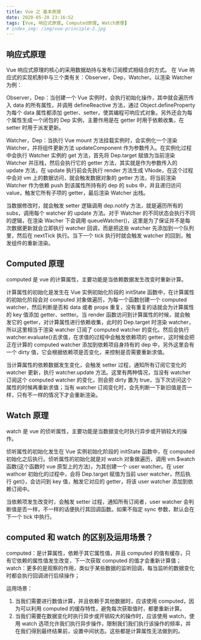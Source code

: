 ```yaml
---
title: Vue 之 基本原理
date: 2020-05-28 23:16:52
tags: [Vue, 响应式原理, Computed原理, Watch原理]
# index_img: /img/vue-principle-2.jpg
---
```


## 响应式原理

Vue 响应式原理的核心的采用数据劫持与发布订阅模式相结合的方式。
在 Vue 响应式的实现机制中与三个类有关：Observer，Dep，Watcher。以渲染 Watcher 为例：

Observer，Dep：当创建一个 Vue 实例时，会执行初始化操作，其中就会遍历传入 data 的所有属性，并调用 defineReactive 方法，通过 Object.defineProperty 为每个 data 属性都添加 getter、setter，使其编程可响应式对象。另外还会为每个属性生成一个闭包的 Dep 实例，主要作用是在 getter 时用于依赖收集，在 setter 时用于派发更新。

Watcher，Dep：当执行 Vue mount 方法挂载实例时，会实例化一个渲染 Watcher，并将组件更新方法 updateComponent 作为参数传入。在实例化过程中会执行 Watcher 实例的 get 方法，首先将 Dep.target 赋值为当前渲染 Watcher 并压栈，然后会执行它的 getter 方法，其实就是作为参数传入的 update 方法，在 update 执行前会先执行 render 方法生成 VNode，在这个过程中会对 vm 上的数据访问，就会触发数据对象的 getter 方法，将当前渲染 Watcher 作为依赖 push 到该属性所持有的 dep 的 subs 中，并且递归访问 value，触发它所有子项的 getter，最后渲染 Watcher 出栈。

当数据修改时，就会触发 setter 逻辑调用 dep.notify 方法，就是遍历所有的 subs，调用每个 watcher 的 update 方法。对于 Watcher 的不同状态会执行不同的逻辑，在渲染 Wacher 下会调用 queueWatcher()，这里是为了保证并不是每次数据更新就会立即执行 watcher 回调，而是把这些 watcher 先添加到一个队列里，然后在 nextTick 执行。当下一个 tick 执行时就会触发 watcher 的回到，触发组件的重新渲染。

## Computed 原理

computed 是 vue 的计算属性，主要功能是当依赖数据发生改变时重新计算。

计算属性的初始化是发生在 Vue 实例初始化阶段的 initState 函数中，在计算属性的初始化阶段会对 computed 对象做遍历，为每一个函数创建一个 computed watcher，然后判断是否和 data 或者 props 重复，没有重复的话就会为计算属性的 key 值添加 getter、settter。当 render 函数访问到计算属性的时候，就会触发它的 getter，对计算属性进行依赖收集，此时的 Dep.target 时渲染 watcher，所以这里相当于渲染 watcher 订阅了 computed watcher 的变化。然后会执行 watcher.evaluate()去求值，在求值的过程中会触发依赖项的 getter，这时候会把正在计算的 computed watcher 添加到依赖项自身持有的 dep 中，另外这里会有一个 dirty 值，它会根据依赖项是否变化，来控制是否需要重新求值。

当计算属性的依赖数据发生变化，会触发 setter 过程，通知所有订阅它变化的 watcher 更新，执行 watcher.update 方法。这里有两种情况，当没有 watcher 订阅这个 computed watcher 的变化，则会把 dirty 置为 true，当下次访问这个属性的时候再重新求值；当有 watcher 订阅变化时，会先判断一下新旧值是否一样，只有不一样的情况下才会重新渲染。

## Watch 原理

watch 是 vue 的侦听属性，主要功能是当数据变化时执行异步或开销较大的操作。

侦听属性的初始化发生在 Vue 实例初始化阶段的 initState 函数中，在 computed 初始化之后执行。侦听属性的初始化就是对 watch 对象做遍历，调用 vm.\$watch 函数(这个函数时 vue 原型上的方法)，为其创建一个 user watcher。在 user wathcer 初始化的过程中，会将 Dep.target 赋值为当前 user watcher，然后执行 get()，会访问到 key 值，触发它对应的 getter，将该 user watcher 添加到依赖订阅中。

当依赖项发生改变时，会触发 setter 过程，通知所有订阅者，user watcher 会判断值是否一样，不一样的话便执行其回调函数。如果不指定 sync 参数，默认会在下一个 tick 中执行。

## computed 和 watch 的区别及运用场景？

computed：是计算属性，依赖于其它属性值，并且 computed 的值有缓存，只有它依赖的属性值发生改变，下一次获取 computed 的值才会重新计算值；
watch：更多的是观察的作用，类似于某些数据的监听回调，每当监听的数据变化时都会执行回调进行后续操作；

运用场景：

1. 当我们需要进行数值计算，并且依赖于其他数据时，应该使用 computed，因为可以利用 computed 的缓存特性，避免每次获取值时，都要重新计算。
2. 当我们需要在数据变化时执行异步或开销较大的操作时，应该使用 watch，使用 watch 选项允许我们执行异步操作，限制我们我们执行该操作的频率，并在我们得到最终结果前，设置中间状态。这些都是计算属性无法做到的。
